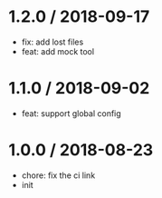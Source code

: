 
1.2.0 / 2018-09-17
==================

  * fix: add lost files
  * feat: add mock tool

1.1.0 / 2018-09-02
==================

  * feat: support global config

1.0.0 / 2018-08-23
==================

  * chore: fix the ci link
  * init

